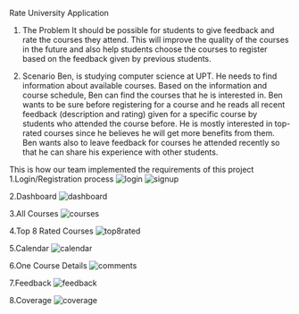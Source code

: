 Rate University Application 
1. The Problem
  It should be possible for students to give feedback and rate the courses they attend. This will improve the quality of the courses in the future and also help students choose the courses to register
based on the feedback given by previous students.

3. Scenario
   Ben, is studying computer science at UPT. He needs to find information about available courses. Based on the information and course schedule, Ben can find the courses that he is interested in. Ben
wants to be sure before registering for a course and he reads all recent feedback (description and rating) given for a specific course by students who attended the course before. He is mostly
interested in top-rated courses since he believes he will get more benefits from them. Ben wants also to leave feedback for courses he attended recently so that he can share his experience with other students.

This is how our team implemented the requirements of this project
1.Login/Registration process
![login](https://github.com/bullariKristina/Rate_University_Project/assets/140721116/5190533e-8ab7-4110-b560-1e5de1cf13ff)
![signup](https://github.com/bullariKristina/Rate_University_Project/assets/140721116/d688175e-ae4b-416d-881c-c756bb0a8666)

2.Dashboard
![dashboard](https://github.com/bullariKristina/Rate_University_Project/assets/140721116/90f02b1c-8fcc-447b-aac8-2527ac155f3c)

3.All Courses
![courses](https://github.com/bullariKristina/Rate_University_Project/assets/140721116/1b748c6e-f92c-4e0a-a25d-ba0a6a65e8d7)

4.Top 8 Rated Courses
![top8rated](https://github.com/bullariKristina/Rate_University_Project/assets/140721116/5f6d3063-712f-4b0c-a87d-34d4b2f00b41)

5.Calendar
![calendar](https://github.com/bullariKristina/Rate_University_Project/assets/140721116/faebd178-d6f1-471a-b659-76824a41ee41)

6.One Course Details
![comments](https://github.com/bullariKristina/Rate_University_Project/assets/140721116/39ae25e5-9ed2-47ff-ac82-94dd25a43264)

7.Feedback
![feedback](https://github.com/bullariKristina/Rate_University_Project/assets/140721116/7b9e0246-725f-40f1-9599-f219dc48e9a7)

8.Coverage 
![coverage](https://github.com/bullariKristina/Rate_University_Project/assets/140721116/b8b760ff-660d-4c31-9d32-ec6198d1111b)

